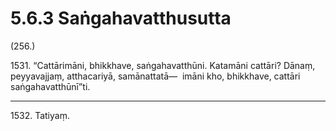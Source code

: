 

# 5.6.3 Saṅgahavatthusutta




(256.)

1531\. “Cattārimāni, bhikkhave, saṅgahavatthūni. Katamāni cattāri? Dānaṃ, peyyavajjaṃ, atthacariyā, samānattatā—  imāni kho, bhikkhave, cattāri saṅgahavatthūnī”ti.

---

1532\. Tatiyaṃ.





